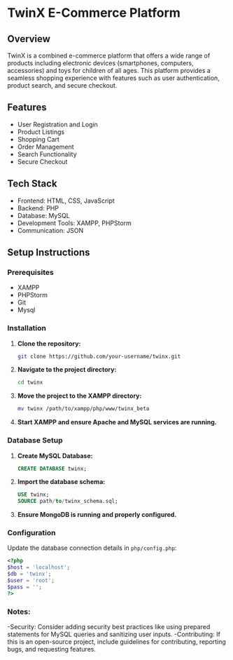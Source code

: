 # TwinX E-Commerce Platform

## Overview

TwinX is a combined e-commerce platform that offers a wide range of products including electronic devices (smartphones, computers, accessories) and toys for children of all ages. This platform provides a seamless shopping experience with features such as user authentication, product search, and secure checkout.

## Features

- User Registration and Login
- Product Listings
- Shopping Cart
- Order Management
- Search Functionality
- Secure Checkout

## Tech Stack

- Frontend: HTML, CSS, JavaScript
- Backend: PHP
- Database: MySQL
- Development Tools: XAMPP, PHPStorm
- Communication: JSON



## Setup Instructions

### Prerequisites

- XAMPP
- PHPStorm
- Git
- Mysql

### Installation

1. **Clone the repository:**
    ```bash
    git clone https://github.com/your-username/twinx.git
    ```
2. **Navigate to the project directory:**
    ```bash
    cd twinx
    ```
3. **Move the project to the XAMPP directory:**
    ```bash
    mv twinx /path/to/xampp/php/www/twinx_beta
    ```
4. **Start XAMPP and ensure Apache and MySQL services are running.**

### Database Setup

1. **Create MySQL Database:**
    ```sql
    CREATE DATABASE twinx;
    ```

2. **Import the database schema:**
    ```sql
    USE twinx;
    SOURCE path/to/twinx_schema.sql;
    ```

3. **Ensure MongoDB is running and properly configured.**

### Configuration

Update the database connection details in `php/config.php`:

```php
<?php
$host = 'localhost';
$db = 'twinx';
$user = 'root';
$pass = '';
?>
```




### Notes:
-Security: Consider adding security best practices like using prepared statements for MySQL queries and sanitizing user inputs.
-Contributing: If this is an open-source project, include guidelines for contributing, reporting bugs, and requesting features.
